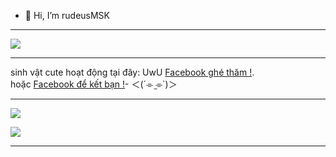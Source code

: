 - 👋 Hi, I’m rudeusMSK
___
<a href="mailto:rudeusmsk@gmail.com?"><img src="https://img.shields.io/badge/gmail-%23DD0031.svg?&style=for-the-badge&logo=gmail&logoColor=white"/></a>
___
sinh vật cute hoạt động tại đây:  UwU [Facebook ghé thăm !](https://www.facebook.com/profile.php?id=61556437898740).
<br/>
hoặc [Facebook để kết bạn !](https://www.facebook.com/profile.php?id=100068048301489)-⁠ ＜(´⌯  ̫⌯`)＞
___
![](https://github-readme-stats.vercel.app/api/top-langs/?username=rudeusMSK&theme=dark&hide_border=false&include_all_commits=false&count_private=false&layout=compact) 

![](https://leetcode.card.workers.dev/IWCZkSX3uu?theme=dark&font=source_code_pro&extension=null)

---
